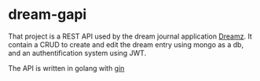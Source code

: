 # dream-gapi

That project is a REST API used by the dream journal application [Dreamz](https://github.com/Nassafy/Dreamz).
It contain a CRUD to create and edit the dream entry using mongo as a db, and an authentification system using JWT.

The API is written in golang with [gin](https://github.com/gin-gonic/gin)
